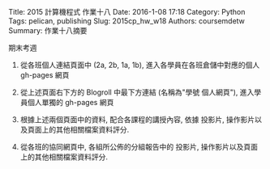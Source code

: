 Title: 2015 計算機程式 作業十八
Date: 2016-1-08 17:18
Category: Python
Tags: pelican, publishing
Slug: 2015cp_hw_w18
Authors: coursemdetw
Summary: 作業十八摘要

期末考週

1. 從各班個人連結頁面中 (2a, 2b, 1a, 1b), 進入各學員在各班倉儲中對應的個人 gh-pages 網頁

2. 從上述頁面右下方的 Blogroll 中最下方連結 (名稱為"學號 個人網頁"), 進入學員個人單獨的 gh-pages 網頁

3. 根據上述兩個頁面中的資料, 配合各課程的講授內容, 依據 投影片, 操作影片以及頁面上的其他相關檔案資料評分.

4. 從各班的協同網頁中, 各組所公佈的分組報告中的 投影片, 操作影片以及頁面上的其他相關檔案資料評分.
